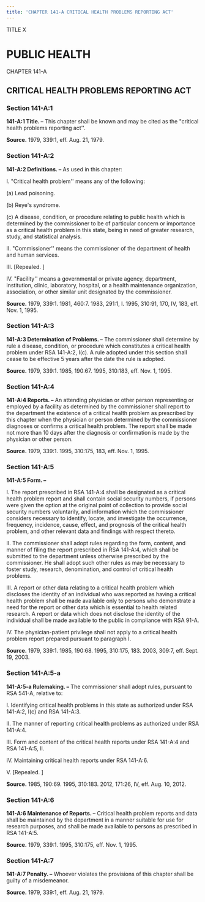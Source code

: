 ```yaml
---
title: 'CHAPTER 141-A CRITICAL HEALTH PROBLEMS REPORTING ACT'
---
```


TITLE X
                                             
PUBLIC HEALTH
=============

CHAPTER 141-A
                                             
CRITICAL HEALTH PROBLEMS REPORTING ACT
--------------------------------------

### Section 141-A:1

 **141-A:1 Title. –** This chapter shall be known and may be cited as
the "critical health problems reporting act''.

**Source.** 1979, 339:1, eff. Aug. 21, 1979.

### Section 141-A:2

 **141-A:2 Definitions. –** As used in this chapter:
                                             
 I. "Critical health problem'' means any of the following:
                                             
 (a) Lead poisoning.
                                             
 (b) Reye's syndrome.
                                             
 (c) A disease, condition, or procedure relating to public health
which is determined by the commissioner to be of particular concern or
importance as a critical health problem in this state, being in need of
greater research, study, and statistical analysis.
                                             
 II. "Commissioner'' means the commissioner of the department of
health and human services.
                                             
 III. 
                                             [Repealed.
                                             ]
                                             
 IV. "Facility'' means a governmental or private agency, department,
institution, clinic, laboratory, hospital, or a health maintenance
organization, association, or other similar unit designated by the
commissioner.

**Source.** 1979, 339:1. 1981, 460:7. 1983, 291:1, I. 1995, 310:91, 170,
IV, 183, eff. Nov. 1, 1995.

### Section 141-A:3

 **141-A:3 Determination of Problems. –** The commissioner shall
determine by rule a disease, condition, or procedure which constitutes a
critical health problem under RSA 141-A:2, I(c). A rule adopted under
this section shall cease to be effective 5 years after the date the rule
is adopted.

**Source.** 1979, 339:1. 1985, 190:67. 1995, 310:183, eff. Nov. 1, 1995.

### Section 141-A:4

 **141-A:4 Reports. –** An attending physician or other person
representing or employed by a facility as determined by the commissioner
shall report to the department the existence of a critical health
problem as prescribed by this chapter when the physician or person
determined by the commissioner diagnoses or confirms a critical health
problem. The report shall be made not more than 10 days after the
diagnosis or confirmation is made by the physician or other person.

**Source.** 1979, 339:1. 1995, 310:175, 183, eff. Nov. 1, 1995.

### Section 141-A:5

 **141-A:5 Form. –**
                                             
 I. The report prescribed in RSA 141-A:4 shall be designated as a
critical health problem report and shall contain social security
numbers, if persons were given the option at the original point of
collection to provide social security numbers voluntarily, and
information which the commissioner considers necessary to identify,
locate, and investigate the occurrence, frequency, incidence, cause,
effect, and prognosis of the critical health problem, and other relevant
data and findings with respect thereto.
                                             
 II. The commissioner shall adopt rules regarding the form, content,
and manner of filing the report prescribed in RSA 141-A:4, which shall
be submitted to the department unless otherwise prescribed by the
commissioner. He shall adopt such other rules as may be necessary to
foster study, research, denomination, and control of critical health
problems.
                                             
 III. A report or other data relating to a critical health problem
which discloses the identity of an individual who was reported as having
a critical health problem shall be made available only to persons who
demonstrate a need for the report or other data which is essential to
health related research. A report or data which does not disclose the
identity of the individual shall be made available to the public in
compliance with RSA 91-A.
                                             
 IV. The physician-patient privilege shall not apply to a critical
health problem report prepared pursuant to paragraph I.

**Source.** 1979, 339:1. 1985, 190:68. 1995, 310:175, 183. 2003, 309:7,
eff. Sept. 19, 2003.

### Section 141-A:5-a

 **141-A:5-a Rulemaking. –** The commissioner shall adopt rules,
pursuant to RSA 541-A, relative to:
                                             
 I. Identifying critical health problems in this state as authorized
under RSA 141-A:2, I(c) and RSA 141-A:3.
                                             
 II. The manner of reporting critical health problems as authorized
under RSA 141-A:4.
                                             
 III. Form and content of the critical health reports under RSA
141-A:4 and RSA 141-A:5, II.
                                             
 IV. Maintaining critical health reports under RSA 141-A:6.
                                             
 V. 
                                             [Repealed.
                                             ]

**Source.** 1985, 190:69. 1995, 310:183. 2012, 171:26, IV, eff. Aug. 10,
2012.

### Section 141-A:6

 **141-A:6 Maintenance of Reports. –** Critical health problem
reports and data shall be maintained by the department in a manner
suitable for use for research purposes, and shall be made available to
persons as prescribed in RSA 141-A:5.

**Source.** 1979, 339:1. 1995, 310:175, eff. Nov. 1, 1995.

### Section 141-A:7

 **141-A:7 Penalty. –** Whoever violates the provisions of this
chapter shall be guilty of a misdemeanor.

**Source.** 1979, 339:1, eff. Aug. 21, 1979.
